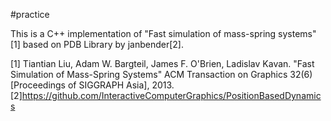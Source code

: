 #practice

This is a C++ implementation of "Fast simulation of mass-spring systems"[1] based on PDB Library by janbender[2].

[1] Tiantian Liu, Adam W. Bargteil, James F. O'Brien, Ladislav Kavan. "Fast Simulation of Mass-Spring Systems" ACM Transaction on Graphics 32(6) [Proceedings of SIGGRAPH Asia], 2013.
[2]https://github.com/InteractiveComputerGraphics/PositionBasedDynamics
